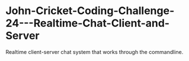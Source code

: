 # John-Cricket-Coding-Challenge-24---Realtime-Chat-Client-and-Server

Realtime client-server chat system that works through the commandline.
